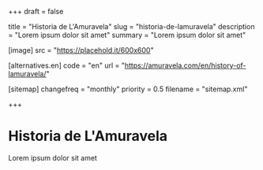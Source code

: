 +++
draft = false

title = "Historia de L'Amuravela"
slug = "historia-de-lamuravela"
description = "Lorem ipsum dolor sit amet"
summary = "Lorem ipsum dolor sit amet"

[image]
    src = "https://placehold.it/600x600"

[alternatives.en]
    code = "en"
    url = "https://amuravela.com/en/history-of-lamuravela/"

[sitemap]
  changefreq = "monthly"
  priority = 0.5
  filename = "sitemap.xml"

+++

# Historia de L'Amuravela

Lorem ipsum dolor sit amet